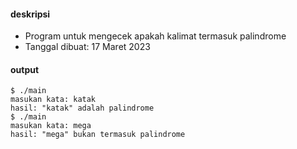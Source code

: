 #### deskripsi

+ Program untuk mengecek apakah kalimat termasuk palindrome
+ Tanggal dibuat: 17 Maret 2023

#### output

```
$ ./main
masukan kata: katak
hasil: "katak" adalah palindrome
$ ./main
masukan kata: mega
hasil: "mega" bukan termasuk palindrome
```
